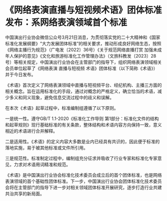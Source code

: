 # 《网络表演直播与短视频术语》团体标准发布：系网络表演领域首个标准

中国演出行业协会微信公众号3月21日消息，为贯彻落实党的二十大精神和《国家标准化发展纲要》“大力发展团体标准”的相关要求，推动形成良好网络生态，按照《网络主播行为规范》（广电发〔2022〕36号）《关于规范网络直播打赏
加强未成年人保护的意见》《文化和旅游标准化工作管理办法》（文旅科教发〔2023〕28号）等相关规定，中国演出行业协会在主管部门的指导下，组织网络表演领域相关会员单位起草了《网络表演
直播与短视频 术语》团体标准（以下简称《术语》）并于今日发布。

《术语》首次定义了网络表演领域中直播与短视频平台、经纪机构、主播三方面的相关概念。旨在运用标准化的手段，通过对概念的严格定义，确立恰当的术语，减少多义和同义现象，避免信息交流过程中的歧义和误解。

在本次《术语》起草过程中，标准编制组遵循了以下原则。

一是统一性。遵守GB/T 1.1-2020《标准化工作导则
第1部分：标准化文件的结构和起草规则》现行基础标准的有关条款，整体结构和术语内容方向保持一致，意义相近的术语进行合并解释。

二是适用性。《术语》的定义内容大多数是业内已经具有共识的，因此便于标准的落地实施，易于被其他标准或文件所引用。

三是规范性。标准制定过程中，编制组充分征求并吸收了行业专家和标准化专家意见，力求对术语用词精准和规范。

《术语》是中国演出行业协会标准化技术委员会成立后的首个团体标准，也是网络表演领域的首个基础性团体标准。下一步，中国演出行业协会团体标准化技术委员会将在主管部门的指导下进一步对相关领域团体标准开展研究，逐步打造行业共建共治共享的新局面。

